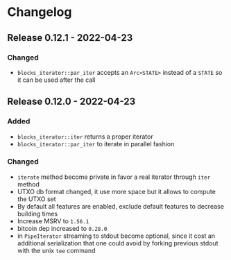 # Changelog

## Release 0.12.1 - 2022-04-23

### Changed

- `blocks_iterator::par_iter` accepts an `Arc<STATE>` instead of a `STATE` so it can be used after
  the call

## Release 0.12.0 - 2022-04-23

### Added

- `blocks_iterator::iter` returns a proper iterator
- `blocks_iterator::par_iter` to iterate in parallel fashion

### Changed

- `iterate` method become private in favor a real iterator through `iter` method
- UTXO db format changed, it use more space but it allows to compute the UTXO set
- By default all features are enabled, exclude default features to decrease building times
- Increase MSRV to `1.56.1`
- bitcoin dep increased to `0.28.0`
- in `PipeIterator` streaming to stdout become optional, since it cost an additional serialization
  that one could avoid by forking previous stdout with the unix `tee` command
